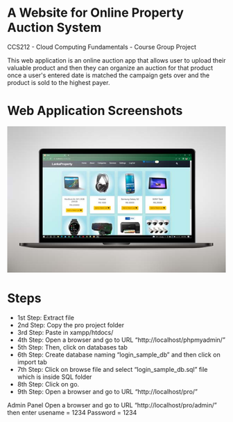 
# A Website for Online Property Auction System

CCS212 - Cloud Computing Fundamentals - Course Group Project

This web application is an online auction app that allows user to upload their valuable product and then they can organize an auction for that product once a user's entered date is matched the campaign gets over and the product is sold to the highest payer. 


# Web Application Screenshots


<img src="https://github.com/VisithaIsuru/Online-Auction-System/blob/main/blog-5.jpg">

# Steps

- 1st Step: Extract file
- 2nd Step: Copy the pro project folder
- 3rd Step: Paste in xampp/htdocs/
- 4th Step: Open a browser and go to URL “http://localhost/phpmyadmin/”
- 5th Step: Then, click on databases tab
- 6th Step: Create database naming “login_sample_db” and then click on import tab
- 7th Step: Click on browse file and select “login_sample_db.sql” file which is inside SQL folder
- 8th Step: Click on go.
- 9th Step: Open a browser and go to URL “http://localhost/pro/”

Admin Panel
Open a browser and go to URL “http://localhost/pro/admin/”
then enter usename = 1234    Password = 1234
